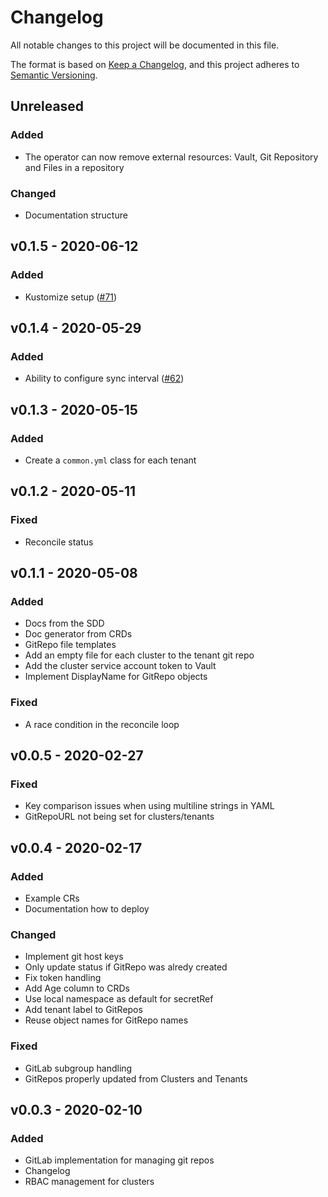 # Changelog
All notable changes to this project will be documented in this file.

The format is based on [Keep a Changelog](https://keepachangelog.com/en/1.0.0/),
and this project adheres to [Semantic Versioning](https://semver.org/spec/v2.0.0.html).

## Unreleased
### Added
- The operator can now remove external resources: Vault, Git Repository and Files in a repository
### Changed
- Documentation structure

## v0.1.5 - 2020-06-12
### Added
- Kustomize setup ([#71])

## v0.1.4 - 2020-05-29
### Added
- Ability to configure sync interval ([#62])

## v0.1.3 - 2020-05-15
### Added
- Create a `common.yml` class for each tenant

## v0.1.2 - 2020-05-11
### Fixed
- Reconcile status

## v0.1.1 - 2020-05-08
### Added
- Docs from the SDD
- Doc generator from CRDs
- GitRepo file templates
- Add an empty file for each cluster to the tenant git repo
- Add the cluster service account token to Vault
- Implement DisplayName for GitRepo objects
### Fixed
- A race condition in the reconcile loop

## v0.0.5 - 2020-02-27
### Fixed
- Key comparison issues when using multiline strings in YAML
- GitRepoURL not being set for clusters/tenants

## v0.0.4 - 2020-02-17
### Added
- Example CRs
- Documentation how to deploy
### Changed
- Implement git host keys
- Only update status if GitRepo was alredy created
- Fix token handling
- Add Age column to CRDs
- Use local namespace as default for secretRef
- Add tenant label to GitRepos
- Reuse object names for GitRepo names
### Fixed
- GitLab subgroup handling
- GitRepos properly updated from Clusters and Tenants

## v0.0.3 - 2020-02-10
### Added
- GitLab implementation for managing git repos
- Changelog
- RBAC management for clusters

[#62]: https://github.com/projectsyn/lieutenant-operator/pull/62
[#71]: https://github.com/projectsyn/lieutenant-operator/pull/71
